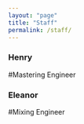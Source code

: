 ```yaml
---
layout: "page"
title: "Staff"
permalink: /staff/
---
```


### **Henry**
#Mastering Engineer

### **Eleanor**
#Mixing Engineer
